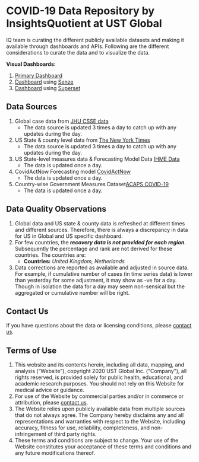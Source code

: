 # COVID-19 Data Repository by InsightsQuotient at UST Global
IQ team is curating the different publicly available datasets and making it available through dashboards and APIs. Following are the different considerations to curate the data and to visualize the data.

**Visual Dashboards:**  
1. [Primary Dashboard](https://covid19live.insightsquotient.com/#/dashboard)
2. [Dashboard](https://senze.insightsquotient.com) using [Senze](https://www.insightsquotient.com/products)
3. [Dashboard](https://superset.insightsquotient.com/superset/dashboard/COVID-19/?standalone=true) using [Superset](https://superset.incubator.apache.org/index.html)

## Data Sources
1. Global case data from [JHU CSSE data](https://github.com/CSSEGISandData/COVID-19)
    - The data source is updated 3 times a day to catch up with any updates during the day.
2. US State & county level data from [The New York Times](https://github.com/nytimes/covid-19-data)
    - The data source is updated 3 times a day to catch up with any updates during the day.
3. US State-level measures data & Forecasting Model Data [IHME Data](http://www.healthdata.org/covid/data-downloads)
    - The data is updated once a day.
4. CovidActNow Forecasting model [CovidActNow](https://covidactnow.org/resources#csv-files)
    - The data is updated once a day.
5. Country-wise Government Measures Dataset[ACAPS COVID-19](https://data.humdata.org/dataset/acaps-covid19-government-measures-dataset)
    - The data is updated once a day.


## Data Quality Observations
1. Global data and US state & county data is refreshed at different times and different sources. Therefore, there is always a discrepancy in data for US in Global and US specific dashboard.
2. For few countries, the **_recovery data is not provided for each region_**. Subsequently the percentage and rank are not derived for these countries. The countries are:
    - **Countries:** _United Kingdom, Netherlands_
3. Data corrections are reported as available and adjusted in source data. For example, if cumulative number of cases (in time series data) is lower than yesterday for some adjustment, it may show as -ve for a day. Though in isolation the data for a day may seem non-sensical but the aggregated or cumulative number will be right.

## Contact Us
If you have questions about the data or licensing conditions, please [contact us](https://www.insightsquotient.com/contact). 

## Terms of Use
1. This website and its contents herein, including all data, mapping, and analysis (“Website”), copyright 2020 UST Global Inc. ("Company"), all rights reserved, is provided solely for public health, educational, and academic research purposes. You should not rely on this Website for medical advice or guidance.
2. For use of the Website by commercial parties and/or in commerce or attribution, please [contact us](https://www.insightsquotient.com/contact). 
3. The Website relies upon publicly available data from multiple sources that do not always agree. The Company hereby disclaims any and all representations and warranties with respect to the Website, including accuracy, fitness for use, reliability, completeness, and non-infringement of third party rights.
4. These terms and conditions are subject to change. Your use of the Website constitutes your acceptance of these terms and conditions and any future modifications thereof.
